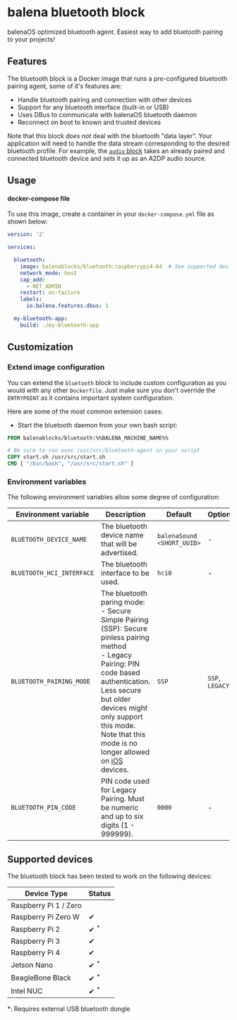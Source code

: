 # balena bluetooth block

balenaOS optimized bluetooth agent. Easiest way to add bluetooth pairing to your projects!

## Features

The bluetooth block is a Docker image that runs a pre-configured bluetooth pairing agent, some of it's features are:

- Handle bluetooth pairing and connection with other devices
- Support for any bluetooth interface (built-in or USB)
- Uses DBus to communicate with balenaOS bluetooth daemon
- Reconnect on boot to known and trusted devices

Note that this block *does not* deal with the bluetooth "data layer". Your application will need to handle the data stream corresponding to the desired bluetooth profile. For example, the [`audio` block](https://github.com/balenablocks/audio) takes an already paired and connected bluetooth device and sets it up as an A2DP audio source.

## Usage

#### docker-compose file
To use this image, create a container in your `docker-compose.yml` file as shown below:

```yaml
version: '2'

services:

  bluetooth:
    image: balenablocks/bluetooth:raspberrypi4-64  # See supported devices for other archs
    network_mode: host
    cap_add:
      - NET_ADMIN
    restart: on-failure
    labels:
      io.balena.features.dbus: 1

  my-bluetooth-app:
    build: ./my-bluetooth-app
```


## Customization
### Extend image configuration

You can extend the `bluetooth` block to include custom configuration as you would with any other `Dockerfile`. Just make sure you don't override the `ENTRYPOINT` as it contains important system configuration.

Here are some of the most common extension cases: 

- Start the bluetooth daemon from your own bash script:

```Dockerfile
FROM balenablocks/bluetooth:%%BALENA_MACHINE_NAME%%

# Be sure to run exec /usr/src/bluetooth-agent in your script
COPY start.sh /usr/src/start.sh
CMD [ "/bin/bash", "/usr/src/start.sh" ]
```

### Environment variables

The following environment variables allow some degree of configuration:

| Environment variable | Description | Default | Options | 
| --- | --- | --- | --- |
| `BLUETOOTH_DEVICE_NAME` | The bluetooth device name that will be advertised. | `balenaSound <SHORT_UUID>` | - |
| `BLUETOOTH_HCI_INTERFACE` | The bluetooth interface to be used. | `hci0` | - |
| `BLUETOOTH_PAIRING_MODE` | The bluetooth paring mode:<br>- Secure Simple Pairing (SSP): Secure pinless pairing method<br>- Legacy Pairing: PIN code based authentication. Less secure but older devices might only support this mode. Note that this mode is no longer allowed on [iOS](https://developer.apple.com/accessories/Accessory-Design-Guidelines.pdf) devices. | `SSP` | `SSP`, `LEGACY` |
| `BLUETOOTH_PIN_CODE` | PIN code used for Legacy Pairing. Must be numeric and up to six digits (1 - 999999). | `0000` | - |

## Supported devices
The bluetooth block has been tested to work on the following devices:

| Device Type  | Status |
| ------------- | ------------- |
| Raspberry Pi 1 / Zero | |
| Raspberry Pi Zero W | ✔ |
| Raspberry Pi 2 | ✔ <sup>*</sup> |
| Raspberry Pi 3 | ✔ |
| Raspberry Pi 4 | ✔ |
| Jetson Nano | ✔ <sup>*</sup> |
| BeagleBone Black | ✔ <sup>*</sup> |
| Intel NUC | ✔ <sup>*</sup> |

*: Requires external USB bluetooth dongle
